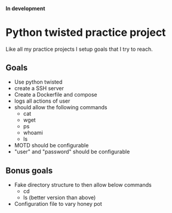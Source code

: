 #### In development

# Python twisted practice project

Like all my practice projects I setup goals that I try to reach.

## Goals
* Use python twisted
* create a SSH server
* Create a Dockerfile and compose
* logs all actions of user
* should allow the following commands
    * cat
    * wget
    * ps
    * whoami
    * ls
* MOTD should be configurable
* "user" and "password" should be configurable


## Bonus goals
* Fake directory structure to then allow below commands
    * cd
    * ls (better version than above)
* Configuration file to vary honey pot



